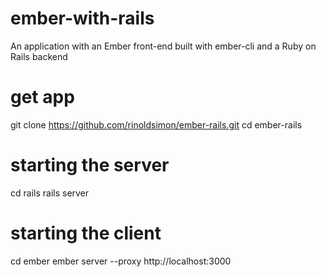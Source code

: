 ember-with-rails
================

An application with an Ember front-end built with ember-cli and a Ruby on Rails backend

get app
=======

 git clone https://github.com/rinoldsimon/ember-rails.git
 cd ember-rails
 
starting the server
===================

 cd rails
 rails server
 
starting the client
===================

 cd ember
 ember server --proxy http://localhost:3000
